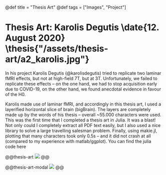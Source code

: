 @def title = "Thesis Art"
@def tags = ["Images", "Project"]

# Thesis Art: Karolis Degutis \date{12. August 2020} \thesis{"/assets/thesis-art/a2_karolis.jpg"}


In his project Karolis Degutis (@karolisdegutis) tried to replicate two laminar fMRI effects, but not at high-field 7T, but at 3T. Unfortunately, we failed to replicate these effects – on the one hand, we had to stop acquisition early due to COVID-19, on the other hand, we found anecdotal evidence in favour of the H0.

Karolis made use of laminar fMRI, and accordingly in this thesis art, I used a layerified horizontal slice of brain (bigBrain). The layers are completely made up by the words of his thesis – overall ~55.000 characters were used. This was the first time that I completed a thesis art in Julia. It was a blast! Not only could I completely extract all PDF text easily, but I also used a nice library to solve a large travelling salesman problem. Finally, using makie.jl, plotting that many characters took only 0.5s – and it did not crash at all (compared to my experience with matlab/ggplot).
You can find the julia code here

@@thesis-art
![](/assets/thesis-art/a2_karolis.jpg)
@@

@@thesis-art-modal
![](/assets/thesis-art/a2_karolis.jpg)
@@
